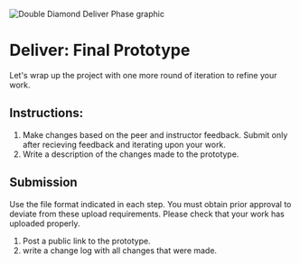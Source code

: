 ![Double Diamond Deliver Phase graphic](/assets/dd-process-deliver-1200px@2x.png)

# Deliver: Final Prototype

Let's wrap up the project with one more round of iteration to refine your work.

## Instructions:

1. Make changes based on the peer and instructor feedback. Submit only after recieving feedback and iterating upon your work. 
2. Write a description of the changes made to the prototype.

## Submission

Use the file format indicated in each step. You must obtain prior approval to deviate from these upload requirements. Please check that your work has uploaded properly.

1. Post a public link to the prototype.
2. write a change log with all changes that were made.

